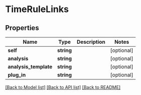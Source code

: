 # TimeRuleLinks

## Properties
Name | Type | Description | Notes
------------ | ------------- | ------------- | -------------
**self** | **string** |  | [optional] 
**analysis** | **string** |  | [optional] 
**analysis_template** | **string** |  | [optional] 
**plug_in** | **string** |  | [optional] 

[[Back to Model list]](../README.md#documentation-for-models) [[Back to API list]](../README.md#documentation-for-api-endpoints) [[Back to README]](../README.md)


